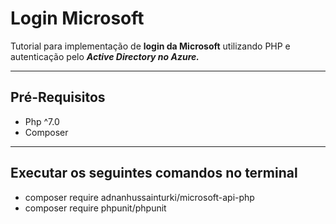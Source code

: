 # Login Microsoft

Tutorial para implementação de **login da Microsoft** utilizando PHP e autenticação pelo ***Active Directory no Azure.***

___

## Pré-Requisitos
- Php ^7.0
- Composer

___

## Executar os seguintes comandos no terminal

- composer require adnanhussainturki/microsoft-api-php
- composer require phpunit/phpunit
